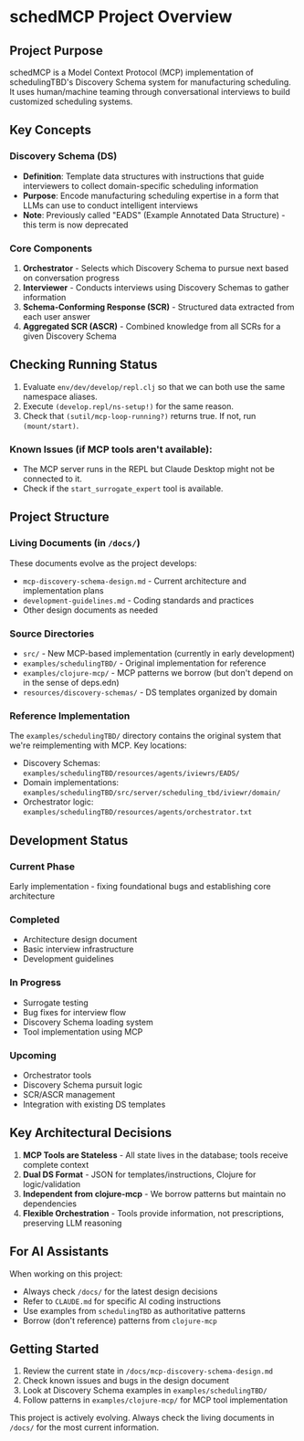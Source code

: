 # schedMCP Project Overview

## Project Purpose

schedMCP is a Model Context Protocol (MCP) implementation of schedulingTBD's Discovery Schema system for manufacturing scheduling. It uses human/machine teaming through conversational interviews to build customized scheduling systems.

## Key Concepts

### Discovery Schema (DS)
- **Definition**: Template data structures with instructions that guide interviewers to collect domain-specific scheduling information
- **Purpose**: Encode manufacturing scheduling expertise in a form that LLMs can use to conduct intelligent interviews
- **Note**: Previously called "EADS" (Example Annotated Data Structure) - this term is now deprecated

### Core Components
1. **Orchestrator** - Selects which Discovery Schema to pursue next based on conversation progress
2. **Interviewer** - Conducts interviews using Discovery Schemas to gather information
3. **Schema-Conforming Response (SCR)** - Structured data extracted from each user answer
4. **Aggregated SCR (ASCR)** - Combined knowledge from all SCRs for a given Discovery Schema

## Checking Running Status
1. Evaluate `env/dev/develop/repl.clj` so that we can both use the same namespace aliases.
2. Execute `(develop.repl/ns-setup!)` for the same reason.
3. Check that `(sutil/mcp-loop-running?)` returns true. If not, run `(mount/start)`.

### Known Issues (if MCP tools aren't available):
- The MCP server runs in the REPL but Claude Desktop might not be connected to it.
- Check if the `start_surrogate_expert` tool is available.

## Project Structure

### Living Documents (in `/docs/`)
These documents evolve as the project develops:
- `mcp-discovery-schema-design.md` - Current architecture and implementation plans
- `development-guidelines.md` - Coding standards and practices
- Other design documents as needed

### Source Directories
- `src/` - New MCP-based implementation (currently in early development)
- `examples/schedulingTBD/` - Original implementation for reference
- `examples/clojure-mcp/` - MCP patterns we borrow (but don't depend on in the sense of deps.edn)
- `resources/discovery-schemas/` - DS templates organized by domain

### Reference Implementation
The `examples/schedulingTBD/` directory contains the original system that we're reimplementing with MCP. Key locations:
- Discovery Schemas: `examples/schedulingTBD/resources/agents/iviewrs/EADS/`
- Domain implementations: `examples/schedulingTBD/src/server/scheduling_tbd/iviewr/domain/`
- Orchestrator logic: `examples/schedulingTBD/resources/agents/orchestrator.txt`

## Development Status

### Current Phase
Early implementation - fixing foundational bugs and establishing core architecture

### Completed
- Architecture design document
- Basic interview infrastructure
- Development guidelines

### In Progress
- Surrogate testing
- Bug fixes for interview flow
- Discovery Schema loading system
- Tool implementation using MCP

### Upcoming
- Orchestrator tools
- Discovery Schema pursuit logic
- SCR/ASCR management
- Integration with existing DS templates

## Key Architectural Decisions

1. **MCP Tools are Stateless** - All state lives in the database; tools receive complete context
2. **Dual DS Format** - JSON for templates/instructions, Clojure for logic/validation
3. **Independent from clojure-mcp** - We borrow patterns but maintain no dependencies
4. **Flexible Orchestration** - Tools provide information, not prescriptions, preserving LLM reasoning

## For AI Assistants

When working on this project:
- Always check `/docs/` for the latest design decisions
- Refer to `CLAUDE.md` for specific AI coding instructions
- Use examples from `schedulingTBD` as authoritative patterns
- Borrow (don't reference) patterns from `clojure-mcp`

## Getting Started

1. Review the current state in `/docs/mcp-discovery-schema-design.md`
2. Check known issues and bugs in the design document
3. Look at Discovery Schema examples in `examples/schedulingTBD/`
4. Follow patterns in `examples/clojure-mcp/` for MCP tool implementation

This project is actively evolving. Always check the living documents in `/docs/` for the most current information.
